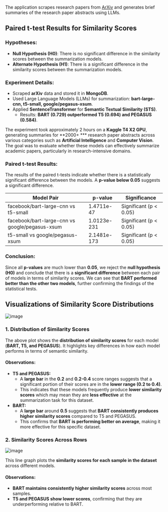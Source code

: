 
The application scrapes research papers from [ArXiv](https://arxiv.org/) and generates brief summaries of the research paper abstracts using LLMs.

## Paired t-test Results for Similarity Scores

### Hypotheses:
- **Null Hypothesis (H0)**: There is no significant difference in the similarity scores between the summarization models.
- **Alternate Hypothesis (H1)**: There is a significant difference in the similarity scores between the summarization models.

### Experiment Details:

- Scraped **arXiv** data and stored it in **MongoDB**.
- Used Large Language Models (LLMs) for summarization: **bart-large-cnn, t5-small, google/pegasus-xsum**.
- Applied **SentenceTransformer** for **Semantic Textual Similarity (STS)**.
  - Results: **BART (0.729) outperformed T5 (0.694) and PEGASUS (0.584)**.

The experiment took approximately 2 hours on a **Kaggle T4 X2 GPU**, generating summaries for **2000+ *** research paper abstracts across various categories such as **Artificial Intelligence** and **Computer Vision**. The goal was to evaluate whether these models can effectively summarize academic papers, particularly in research-intensive domains.


### Paired t-test Results:

The results of the paired t-tests indicate whether there is a statistically significant difference between the models. A **p-value below 0.05** suggests a significant difference.

| Model Pair                                  | p-value                     | Significance                     |
|---------------------------------------------|-----------------------------|----------------------------------|
| facebook/bart-large-cnn vs t5-small         | 1.4711e-47                  | Significant (p < 0.05)          |
| facebook/bart-large-cnn vs google/pegasus-xsum | 1.0123e-231                 | Significant (p < 0.05)          |
| t5-small vs google/pegasus-xsum            | 2.1481e-173                 | Significant (p < 0.05)          |

### Conclusion:
Since all **p-values** are much lower than **0.05**, we reject the **null hypothesis (H0)** and conclude that there is a **significant difference** between each pair of models in terms of similarity scores. We can see that **BART performed better than the other two models**, further confirming the findings of the statistical tests.

## Visualizations of Similarity Score Distributions
![image](https://github.com/user-attachments/assets/14c1a4df-bf4c-45bc-ae16-9b8c48fa38f9)


### **1. Distribution of Similarity Scores**  
The above plot shows the **distribution of similarity scores** for each model (**BART, T5, and PEGASUS**). It highlights key differences in how each model performs in terms of semantic similarity.
#### **Observations:**
- **T5 and PEGASUS:**  
  - A **large bar** in the **0.2** and **0.2-0.4** score ranges suggests that a significant portion of their scores are in the **lower range (0.2 to 0.4)**.  
  - This indicates that these models frequently produce **lower similarity scores** which may mean they are **less effective** at the summarization task for this dataset.  
- **BART:**  
  - A **large bar** around **0.5** suggests that **BART consistently produces higher similarity scores** compared to T5 and PEGASUS.  
  - This confirms that **BART is performing better on average**, making it more effective for this specific dataset.

### **2. Similarity Scores Across Rows**  

![image](https://github.com/user-attachments/assets/299834fe-0c53-4170-80aa-4ddd46a94741)

This line graph plots the **similarity scores for each sample in the dataset** across different models.

#### **Observations:**
- **BART maintains consistently higher similarity scores** across most samples.  
- **T5 and PEGASUS show lower scores**, confirming that they are underperforming relative to BART.  

